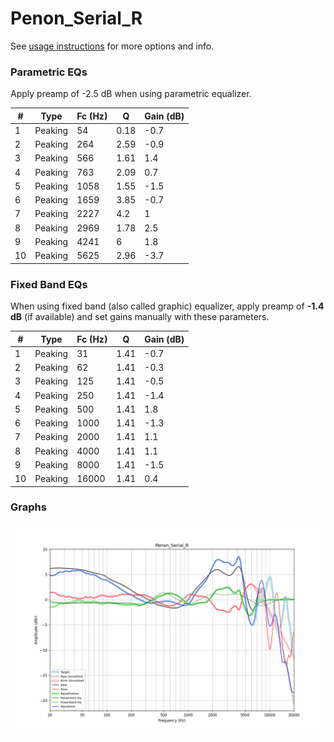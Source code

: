 # Penon_Serial_R
See [usage instructions](https://github.com/jaakkopasanen/AutoEq#usage) for more options and info.

### Parametric EQs
Apply preamp of -2.5 dB when using parametric equalizer.

|   # | Type    |   Fc (Hz) |    Q |   Gain (dB) |
|-----|---------|-----------|------|-------------|
|   1 | Peaking |        54 | 0.18 |        -0.7 |
|   2 | Peaking |       264 | 2.59 |        -0.9 |
|   3 | Peaking |       566 | 1.61 |         1.4 |
|   4 | Peaking |       763 | 2.09 |         0.7 |
|   5 | Peaking |      1058 | 1.55 |        -1.5 |
|   6 | Peaking |      1659 | 3.85 |        -0.7 |
|   7 | Peaking |      2227 | 4.2  |         1   |
|   8 | Peaking |      2969 | 1.78 |         2.5 |
|   9 | Peaking |      4241 | 6    |         1.8 |
|  10 | Peaking |      5625 | 2.96 |        -3.7 |

### Fixed Band EQs
When using fixed band (also called graphic) equalizer, apply preamp of **-1.4 dB** (if available) and set gains manually with these parameters.

|   # | Type    |   Fc (Hz) |    Q |   Gain (dB) |
|-----|---------|-----------|------|-------------|
|   1 | Peaking |        31 | 1.41 |        -0.7 |
|   2 | Peaking |        62 | 1.41 |        -0.3 |
|   3 | Peaking |       125 | 1.41 |        -0.5 |
|   4 | Peaking |       250 | 1.41 |        -1.4 |
|   5 | Peaking |       500 | 1.41 |         1.8 |
|   6 | Peaking |      1000 | 1.41 |        -1.3 |
|   7 | Peaking |      2000 | 1.41 |         1.1 |
|   8 | Peaking |      4000 | 1.41 |         1.1 |
|   9 | Peaking |      8000 | 1.41 |        -1.5 |
|  10 | Peaking |     16000 | 1.41 |         0.4 |

### Graphs
![](./Penon_Serial_R.png)
